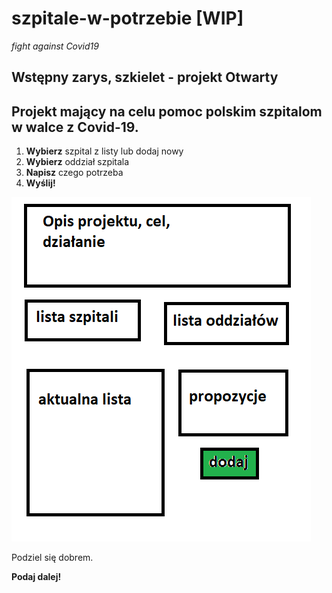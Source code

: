# szpitale-w-potrzebie [WIP]
_fight against Covid19_

## Wstępny zarys, szkielet - projekt Otwarty

## Projekt mający na celu pomoc polskim szpitalom w walce z Covid-19. ##

1) **Wybierz** szpital z listy lub dodaj nowy
2) **Wybierz** oddział szpitala
3) **Napisz** czego potrzeba
4) **Wyślij!**

![main-skeleton](https://github.com/mbiesiad/szpitale-w-potrzebie/blob/master/workspace/main-skeleton.png)

Podziel się dobrem.

**Podaj dalej!**
